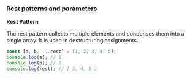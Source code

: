 ### Rest patterns and parameters

**Rest Pattern**

The rest pattern collects multiple elements and condenses them into a single array. It is used in destructuring assignments.

```js
const [a, b, ...rest] = [1, 2, 3, 4, 5];
console.log(a); // 1
console.log(b); // 2
console.log(rest); // [ 3, 4, 5 ]
```
